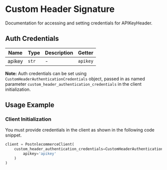 
# Custom Header Signature



Documentation for accessing and setting credentials for APIKeyHeader.

## Auth Credentials

| Name | Type | Description | Getter |
|  --- | --- | --- | --- |
| apikey | `str` | - | `apikey` |



**Note:** Auth credentials can be set using `CustomHeaderAuthenticationCredentials` object, passed in as named parameter `custom_header_authentication_credentials` in the client initialization.

## Usage Example

### Client Initialization

You must provide credentials in the client as shown in the following code snippet.

```python
client = PostnlecommerceClient(
    custom_header_authentication_credentials=CustomHeaderAuthenticationCredentials(
        apikey='apikey'
    )
)
```


